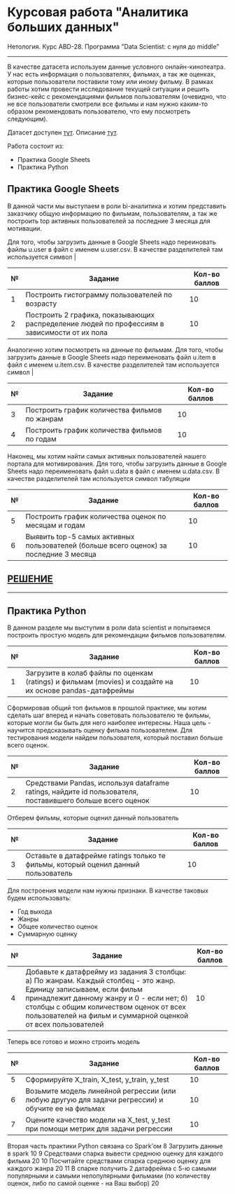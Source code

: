 # Курсовая работа "Аналитика больших данных"
Нетология. Курс ABD-28. Программа "Data Scientist: с нуля до middle"
___

В качестве датасета используем данные условного онлайн-кинотеатра. У нас есть информация о пользователях, фильмах, а так же оценках, которые пользователи поставили тому или иному фильму.
В рамках работы хотим провести исследование текущей ситуации и решить бизнес-кейс с рекомендациями фильмов пользователям (очевидно, что не все пользователи смотрели все фильмы и нам нужно каким-то образом рекомендовать пользователю, что ему посмотреть следующим).

Датасет доступен [тут](https://github.com/great-cornxolio/Course-Work-ABD-28/tree/main/ml-100k).
Описание [тут](https://github.com/great-cornxolio/Course-Work-ABD-28/blob/main/ml-100k/README).

Работа состоит из:
- Практика Google Sheets
- Практика Python

## Практика Google Sheets

В данной части мы выступаем в роли bi-аналитика и хотим представить заказчику общую информацию по фильмам, пользователям, а так же построить top активных пользователей за последние 3 месяца для мотивации.

Для того, чтобы загрузить данные в Google Sheets надо переиновать файлы u.user в файл с именем u.user.csv. В качестве разделителей там используется символ |

| №  | Задание      | Кол-во баллов |
|----|--------------|---------------|
| 1  | Построить гистограмму пользователей по возрасту | 10 |
| 2  | Построить 2 графика, показывающих распределение людей по профессиям в зависимости от их пола | 10 |

Аналогично хотим посмотреть на данные по фильмам. Для того, чтобы загрузить данные в Google Sheets надо переименовать файл u.item в файл с именем u.item.csv. В качестве разделителей там используется символ |

| №  | Задание                                                                                      | Кол-во баллов |
|----|----------------------------------------------------------------------------------------------|---------------|
| 3  | Построить график количества фильмов по жанрам | 10 |
| 4  | Построить график количества фильмов по годам | 10 |

Наконец, мы хотим найти самых активных пользователей нашего портала для мотивирования. Для того, чтобы загрузить данные в Google Sheets надо переименовать файл u.data в файл с именем u.data.csv. В качестве разделителей там используется символ табуляции

| №  | Задание      | Кол-во баллов |
|----|--------------|---------------|
| 5  | Построить график количества оценок по месяцам и годам | 10 |
| 6  | Выявить top-5 самых активных пользователей (больше всего оценок) за последние 3 месяца | 10 |

## [РЕШЕНИЕ](https://docs.google.com/spreadsheets/d/1DzB80q4DrkBewvpbvfgW1B1zupmDRiHKP__Yd2rI5wA/edit?usp=sharing)

---

## Практика Python
В данном разделе мы выступим в роли data scientist и попытаемся построить простую модель для рекомендации фильмов пользователям.

| №  | Задание      | Кол-во баллов |
|----|--------------|---------------|
| 1  | Загрузите в колаб файлы по оценкам (ratings) и фильмам (movies) и создайте на их основе pandas-датафреймы | 10 |

Сформировав общий топ фильмов в прошлой практике, мы хотим сделать шаг вперед и начать советовать пользователю те фильмы, которые могли бы быть для него наиболее интересны. Наша цель - научится предсказывать оценку фильма пользователем. Для тестирования модели найдем пользователя, который поставил больше всего оценок.

| №  | Задание      | Кол-во баллов |
|----|--------------|---------------|
| 2  | Средствами Pandas, используя dataframe ratings, найдите id пользователя, поставившего больше всего оценок | 10 |

Отберем фильмы, которые оценил данный пользователь

| №  | Задание      | Кол-во баллов |
|----|--------------|---------------|
| 3  | Оставьте в датафрейме ratings только те фильмы, который оценил данный пользователь | 10 |

Для построения модели нам нужны признаки. В качестве таковых будем использовать:
- Год выхода
- Жанры
- Общее количество оценок
- Суммарную оценку

| №  | Задание      | Кол-во баллов |
|----|--------------|---------------|
| 4  | Добавьте к датафрейму из задания 3 столбцы: а) По жанрам. Каждый столбец - это жанр. Единицу записываем, если фильм принадлежит данному жанру и 0 - если нет; б) столбцы с общим количеством оценок от всех пользователей на фильм и суммарной оценкой от всех пользователей | 10 |

Теперь все готово и можно строить модель

| №  | Задание      | Кол-во баллов |
|----|--------------|---------------|
| 5  | Сформируйте X_train, X_test, y_train, y_test | 10 |
| 6  | Возьмите модель линейной регрессии (или любую другую для задачи регрессии) и обучите ее на фильмах | 10 |
| 7  | Оцените качество модели на X_test, y_test при помощи метрик для задачи регрессии | 10 |

Вторая часть практики Python связана со Spark’ом
8
Загрузить данные в spark
10
9
Средствами спарка вывести среднюю оценку для каждого фильма
20
10
Посчитайте средствами спарка среднюю оценку для каждого жанра
20
11
В спарке получить 2 датафрейма с 5-ю самыми популярными и самыми непопулярными фильмами (по количеству оценок, либо по самой оценке - на Ваш выбор)
20


